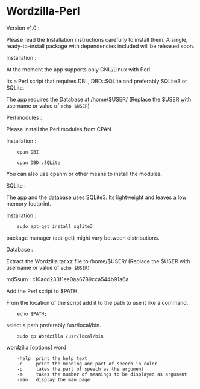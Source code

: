 Wordzilla-Perl
==============

Version v1.0 :

  Please read the Installation instructions carefully to install them. A single, ready-to-install package with dependencies included will be released soon.

Installation :

  At the moment the app supports only GNU/Linux with Perl.

  Its a Perl script that requires DBI , DBD::SQLite and preferably SQLite3 or SQLite. 

  The app requires the Database at /home/$USER/ (Replace the $USER with username or value of `echo $USER`)

Perl modules :

  Please install the Perl modules from CPAN.

Installation :

        cpan DBI
        
        cpan DBD::SQLite

  You can also use cpanm or other means to install the modules.

SQLite :

  The app and the database uses SQLite3. Its lightweight and leaves a low memory footprint.

Installation :

        sudo apt-get install sqlite3
  
  package manager (apt-get) might vary between distributions.

Database :

  Extract the Wordzilla.tar.xz file to /home/$USER/ (Replace the $USER with username or value of `echo $USER`)
  
  md5sum : c10acd233f1ee0aa6789cca544b91a6a

Add the Perl script to $PATH:

  From the location of the script add it to the path to use it like a command.
  
        echo $PATH;
  
  select a path preferably /usr/local/bin.
  
        sudo cp Wordzilla /usr/local/bin
  
wordzilla [options] word

		-help  print the help text
		-c     print the meaning and part of speech in color
		-p     takes the part of speech as the argument
		-m     takes the number of meanings to be displayed as argument
		-man   display the man page
